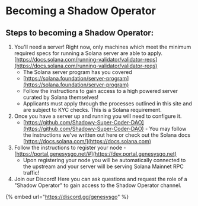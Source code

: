 # Becoming a Shadow Operator

## Steps to becoming a Shadow Operator:

1. You'll need a server! Right now, only machines which meet the minimum required specs for running a Solana server are able to apply. [https://docs.solana.com/running-validator/validator-reqs](https://docs.solana.com/running-validator/validator-reqs)
   * The Solana server program has you covered
   * [https://solana.foundation/server-program](https://solana.foundation/server-program)
   * Follow the instructions to gain access to a high powered server curated by Solana themselves!
   * Applicants must apply through the processes outlined in this site and are subject to KYC checks. This is a Solana requirement.
2. Once you have a server up and running you will need to configure it.
   * [https://github.com/Shadowy-Super-Coder-DAO](https://github.com/Shadowy-Super-Coder-DAO) - You may follow the instructions we've written out here or check out the Solana docs [https://docs.solana.com/](https://docs.solana.com)
3. Follow the instructions to register your node - [https://portal.genesysgo.net/#](https://dev.portal.genesysgo.net)
   * Upon registering your node you will be automatically connected to the upstream and your server will be serving Solana Mainnet RPC traffic!
4. Join our Discord! Here you can ask questions and request the role of a "Shadow Operator" to gain access to the Shadow Operator channel.

{% embed url="https://discord.gg/genesysgo" %}
